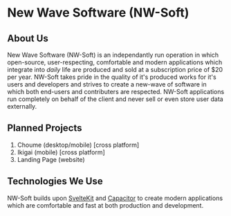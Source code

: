 # New Wave Software (NW-Soft)

## About Us

New Wave Software (NW-Soft) is an independantly run operation in which open-source, user-respecting, comfortable and modern applications which integrate into _daily_ life are produced and sold at a subscription price of $20 per year. NW-Soft takes pride in the quality of it's produced works for it's users and developers and strives to create a new-wave of software in which both end-users and contributers are respected. NW-Soft applications run completely on behalf of the client and never sell or even store user data externally.

## Planned Projects
1. Choume (desktop/mobile) [cross platform]
2. Ikigai (mobile) [cross platform]
3. Landing Page (website)

## Technologies We Use

NW-Soft builds upon [SvelteKit](https://kit.svelte.dev) and [Capacitor](https://capacitorjs.com) to create modern applications which are comfortable and fast at both production and development.
